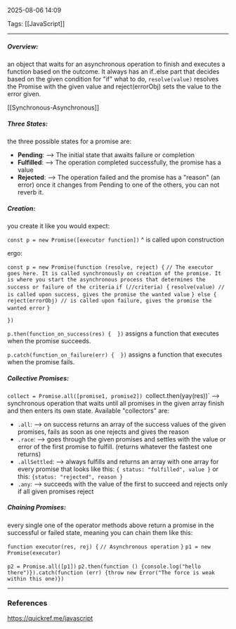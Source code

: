 2025-08-06 14:09

Tags: [[JavaScript]]

------------------------------------------------

##### Overview:
an object that waits for an asynchronous operation to finish and executes a function based on the outcome. It always has an if..else part that decides based on the given condition for "if" what to do, `resolve(value)` resolves the Promise with the given value and reject(errorObj) sets the value to the error given. 

[[Synchronous-Asynchronous]]

##### Three States:
the three possible states for a promise are:
- **Pending**:
	--> The initial state that awaits failure or completion
- **Fulfilled**:
	--> The operation completed successfully, the promise has a value
- **Rejected**:
	--> The operation failed and the promise has a "reason" (an error)
once it changes from Pending to one of the others, you can not reverb it.

##### Creation:
you create it like you would expect:

`const p = new Promise([executor function])`
							^
					is called upon construction

ergo:

`const p = new Promise(function (resolve, reject) {`
	`// The executor goes here. It is called synchronously on creation of the promise. It is where you start the asynchronous process that determines the success or failure of the criteria`
	`if (//criteria) {`
		`resolve(value) // is called upon success, gives the promise the wanted value`
	`} else {`
		`reject(errorObj) // is called upon failure, gives the promise the wanted error` 
	`}`

`})`

`p.then(function_on_success(res) {  })` assigns a function that executes when the promise succeeds.

`p.catch(function_on_failure(err) {  })` assigns a function that executes when the promise fails.

##### Collective Promises:

`collect = Promise.all([promise1, promise2])
`collect.then(yay(res))`
--> synchronous operation that waits until all promises in the given array finish and then enters its own state.
Available "collectors" are:

- `.all`:
	--> on success returns an array of the success values of the given promises, fails as soon as one rejects and gives the reason
- `.race`:
	--> goes through the given promises and settles with the value or error of the first promise to fulfill. (returns whatever the fastest one returns)
- `.allSettled`:
	--> always fulfills and returns an array with one array for every promise that looks like this: `{ status: "fulfilled", value }` or this: `{status: "rejected", reason }`
- `.any`:
	--> succeeds with the value of the first to succeed and rejects only if all given promises reject 

##### Chaining Promises:

every single one of the operator methods above return a promise in the successful or failed state, meaning you can chain them like this:

`function executor(res, rej) {`
	`// Asynchronous operation`
`}`
`p1 = new Promise(executor)`

`p2 = Promise.all([p1])`
`p2.then(function () {console.log("hello there")}).catch(function (err) {throw new Error("The force is weak within this one)})`


------------------------------------------------------
### References
https://quickref.me/javascript